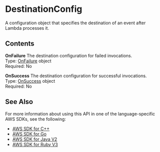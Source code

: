 # DestinationConfig<a name="API_DestinationConfig"></a>

A configuration object that specifies the destination of an event after Lambda processes it\.

## Contents<a name="API_DestinationConfig_Contents"></a>

 **OnFailure**   <a name="SSS-Type-DestinationConfig-OnFailure"></a>
The destination configuration for failed invocations\.  
Type: [OnFailure](API_OnFailure.md) object  
Required: No

 **OnSuccess**   <a name="SSS-Type-DestinationConfig-OnSuccess"></a>
The destination configuration for successful invocations\.  
Type: [OnSuccess](API_OnSuccess.md) object  
Required: No

## See Also<a name="API_DestinationConfig_SeeAlso"></a>

For more information about using this API in one of the language\-specific AWS SDKs, see the following:
+  [ AWS SDK for C\+\+](https://docs.aws.amazon.com/goto/SdkForCpp/lambda-2015-03-31/DestinationConfig) 
+  [ AWS SDK for Go](https://docs.aws.amazon.com/goto/SdkForGoV1/lambda-2015-03-31/DestinationConfig) 
+  [ AWS SDK for Java V2](https://docs.aws.amazon.com/goto/SdkForJavaV2/lambda-2015-03-31/DestinationConfig) 
+  [ AWS SDK for Ruby V3](https://docs.aws.amazon.com/goto/SdkForRubyV3/lambda-2015-03-31/DestinationConfig) 